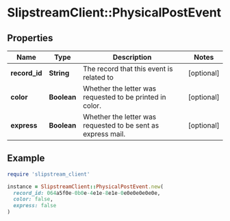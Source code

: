 # SlipstreamClient::PhysicalPostEvent

## Properties

| Name | Type | Description | Notes |
| ---- | ---- | ----------- | ----- |
| **record_id** | **String** | The record that this event is related to | [optional] |
| **color** | **Boolean** | Whether the letter was requested to be printed in color. | [optional] |
| **express** | **Boolean** | Whether the letter was requested to be sent as express mail. | [optional] |

## Example

```ruby
require 'slipstream_client'

instance = SlipstreamClient::PhysicalPostEvent.new(
  record_id: 064a5f0e-0b0e-4e1e-8e1e-0e0e0e0e0e0e,
  color: false,
  express: false
)
```

